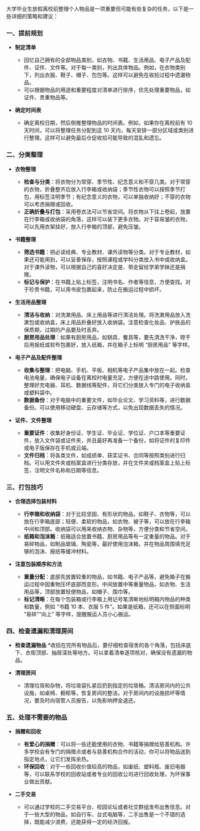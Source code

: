 大学毕业生放假离校前整理个人物品是一项重要但可能有些复杂的任务，以下是一些详细的策略和建议：

### 一、提前规划

  * **制定清单**
    * 回忆自己拥有的全部物品类别，如衣物、书籍、生活用品、电子产品及配件、证件、文件等。对于每一类别，列出具体物品。例如，在衣物类别下，列出衣服、鞋子、帽子、包包等。这样可以避免在收拾过程中遗漏物品。
    * 可以根据物品的用途和重要程度对清单进行排序，优先处理重要物品，如证件、贵重物品等。

  * **确定时间表**
    * 确定离校日期，然后倒推整理物品的时间表。例如，如果你在离校前有 10 天时间，可以将整理任务分配到这 10 天内，每天安排一部分区域或类别进行整理。这样可以避免最后仓促收拾可能导致的混乱和遗忘。

### 二、分类整理

  * **衣物整理**
    * **检查与分类**：将衣物分为常穿、季节性、纪念意义和不穿几类。对于常穿的衣物，折叠整齐后放入行李箱或收纳袋；季节性衣物可以按照季节打包，用标签注明季节；有纪念意义的衣物，可以单独收纳好；不穿的衣物可以考虑捐赠或回收。
    * **正确折叠与打包**：采用卷衣法可以节省空间。将衣物从下往上卷起，放置在行李箱或收纳袋的角落，这样可以装下更多衣物。对于容易皱的衣物，可以先用衣架挂好，放入行李箱的顶部，避免压皱。

  * **书籍整理**
    * **筛选书籍**：把必读经典、专业教材、课外读物等分类。对于专业教材，如果还可能用到，可以妥善保存，按照课程或学科分类放入书中或收纳盒。对于课外读物，可以根据自己的喜好决定是、带走留给学弟学妹还是捐赠。
    * **标记与保护**：在书籍上贴上标签，注明书名、作者等信息，方便查找。对于珍贵书籍，可以用书皮包裹起来，防止在搬运过程中损坏。

  * **生活用品整理**
    * **清洁与收纳**：对洗漱用品、床上用品等进行清洁处理。将洗漱用品放入洗漱包或收纳盒，床上用品折叠好放入收纳袋。注意检查化妆品、护肤品的保质期，过期的产品要及时丢弃。
    * **厨房用品处理**：如果有厨房用品，如锅具、餐具等，要先清洗干净，晾干后用报纸或软布包裹好，放入纸箱，并在箱子上标明 “厨房用品” 等字样。

  * **电子产品及配件整理**
    * **收集与整理**：把电脑、手机、平板、相机等电子产品集中放在一起。检查电池电量，确保电子设备在离校时电量充足，方便在途中路使用。同时，整理好充电器、耳机、数据线等配件，将它们分类放入专门的电子收纳盒或塑料袋中。
    * **数据备份**：对于电脑中的重要文件，如毕业论文、学习资料等，进行数据备份。可以使用移动硬盘、云存储等方式，以免出现数据丢失的情况。

  * **证件、文件整理**
    * **重要证件**：收集好身份证、学生证、毕业证、学位证、户口本等重要证件，放入文件袋或证件夹，并且最好再准备一个备份，如将证件的复印件或电子版保存在手机或云端。
    * **文件归档**：将各类文件，如成绩单、获奖证书、合同等按照类别进行归档。可以用文件夹或档案盒进行分类存放，并在文件夹或档案盒上贴上标签，注明文件名称和日期等信息。

### 三、打包技巧

  * **合理选择包装材料**
    * **行李箱和收纳袋**：对于比较坚固、有形状的物品，如鞋子、衣物等，可以放在行李箱底部；轻便、柔软的物品，如衣物、被子等，可以放在行李箱中间和顶部。收纳袋可以用来收纳衣物、杂物等，方便分类和节省空间。
    * **纸箱和泡沫箱**：纸箱适合放置书籍、厨房用品等有一定重量的物品。对于易碎物品，如制品玻璃、陶瓷等，最好使用泡沫箱，并在物品周围填充足够的泡沫、报纸等缓冲材料。

  * **注意包装顺序和方法**
    * **重量分配**：底部先放置较重的物品，如书籍、电子产品等，避免箱子在搬运过程中因重物压坏底部而变形。中间放置中等重量物品，如衣物、生活用品等，顶部放置轻便物品，如帽子、围巾等。
    * **标记清晰**：在每个包装箱或行李箱上用记号笔清晰地标明箱内物品的种类和数量，例如 “书籍 10 本、衣服 5 件”。如果是纸箱，还可以在侧面标明 “易碎”“向上” 等字样，提醒搬运人员小心搬运。

### 四、检查遗漏和清理房间

  * **检查遗漏物品**
    *收拾在完所有物品后，要仔细检查宿舍的各个角落，包括床底下、衣柜顶部、抽屉深处等地方。可以拿着清单逐项核对，确保没有遗漏的物品。

  * **清理房间**
    * 清理垃圾和杂物，将垃圾袋扎紧后扔到指定的垃圾桶。清洁房间内的公共设施，如桌椅、橱柜等，恢复房间的整洁。对于房间内的设施损坏等情况，要及时向宿管人员报告，以免影响押金退还。

### 五、处理不需要的物品

  * **捐赠和回收**
    * **有爱心的捐赠**：可以将一些还能使用的衣物、书籍等捐赠给慈善机构。许多学校会有专门的捐赠点或者与慈善机构合作的活动，你可以将物品送到指定地点，让它们发挥余热。
    * **环保回收**：对于一些回收价值较高的物品，如废纸、塑料瓶、废旧电器等，可以联系学校的回收站或者专业的回收公司进行回收处理，为环保事业做出贡献。

  * **二手交易**
    * 可以通过学校的二手交易平台、校园论坛或者社交群组发布出售信息。对于一些大型的物品，如自行车、台式电脑等，二手出售是一个不错的选择，既能减少浪费，还能获得一定的经济回报。